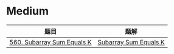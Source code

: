 # Medium

| 题目                                                         | 题解                                                         |
| ------------------------------------------------------------ | ------------------------------------------------------------ |
| [560. Subarray Sum Equals K](https://leetcode-cn.com/problems/subarray-sum-equals-k/) | <a href="0560.Subarray-Sum-Equals-K.md">Subarray Sum Equals K</a> |



